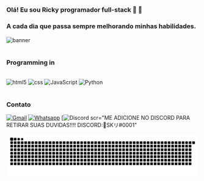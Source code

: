 ### Olá! Eu sou Ricky programador full-stack 🧑 👋


### A cada dia que passa sempre melhorando minhas habilidades.


<div> <img align="center" alt="banner" src="https://camo.githubusercontent.com/5dc6ee33381917e41fc9c4951799268998f11a9b864399bf79a0842e4f9b194d/68747470733a2f2f692e696d6775722e636f6d2f315a76566b44632e676966"></div></br>

### Programming in

<div style="display: inline_block"><br/>
   <img alt="html5" src="https://img.shields.io/badge/HTML5-E34F26?style=for-the-badge&logo=html5&logoColor=white">
   <img  alt="css" src="https://img.shields.io/badge/CSS3-1572B6?style=for-the-badge&logo=css3&logoColor=white">
   <img alt="JavaScript" src="https://img.shields.io/badge/-JAVASCRIPT-yellow?style=for-the-badge&logo=javascript&logoColor=#000000">
   <img alt="Python" src="https://img.shields.io/badge/Python-%20?style=for-the-badge&logo=javascript&logoColor=white">
  </div></br>

### Contato

[![Gmail](https://img.shields.io/badge/Gmail-D14836?style=for-the-badge&logo=gmail&logoColor=white)]('https://mail.google.com/mail/u/0/#inbox?compose=GTvVlcSDXmhDnvgwPfvWnXDNvkCqPVjtkVjGhjfTfsGRnZcnlzFSQSbcFmSSndNgpztWwTGNkjGbX',"contato.henriqueclum@gmail.com")
[![Whatsapp](https://img.shields.io/badge/WhatsApp-25D366?style=for-the-badge&logo=whatsapp&logoColor=white)](https://wa.me/31999072739)
[![Discord](https://img.shields.io/badge/-Discord-%237289da?style=for-the-badge&logo=Discord&logoColor=#7289da)
scr="ME ADICIONE NO DISCORD PARA RETIRAR SUAS DUVIDAS!!!! DISCORD:🧑SKリ#0001"

<div> <img align="center" alt="subbanner" src="https://raw.githubusercontent.com/Ricmaloy/Ricmaloy/866aca2738b0e00826158fedd4770285f70c8064/github-contribution-grid-snake.svg"></div>
